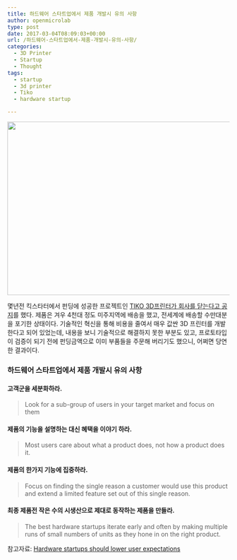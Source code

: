 ```yaml
---
title: 하드웨어 스타트업에서 제품 개발시 유의 사항
author: openmicrolab
type: post
date: 2017-03-04T08:09:03+00:00
url: /하드웨어-스타트업에서-제품-개발시-유의-사항/
categories:
  - 3D Printer
  - Startup
  - Thought
tags:
  - startup
  - 3d printer
  - Tiko
  - hardware startup

---
```

<img loading="lazy" class="wp-image-3921 aligncenter" src="http://res.cloudinary.com/openmicrolab/image/upload/v1488613741/TIKO_wicrmf.jpg" width="524" height="393" />

몇년전 킥스타터에서 펀딩에 성공한 프로젝트인 <a href="https://www.kickstarter.com/projects/tiko3d/tiko-the-unibody-3d-printer/posts/1809879" target="_blank">TIKO 3D프린터가 회사를 닫는다고 공지</a>를 했다. 제품은 겨우 4천대 정도 미주지역에 배송을 했고, 전세계에 배송할 수만대분을 포기한 상태이다. 기술적인 혁신을 통해 비용을 줄여서 매우 값싼 3D 프린터를 개발한다고 되어 있었는데, 내용을 보니 기술적으로 해결하지 못한 부분도 있고, 프로토타입이 검증이 되기 전에 펀딩금액으로 이미 부품들을 주문해 버리기도 했으니, 어쩌면 당연한 결과이다.

### 하드웨어 스타트업에서 제품 개발시 유의 사항

#### 고객군을 세분화하라.

> Look for a sub-group of users in your target market and focus on them

#### 제품의 기능을 설명하는 대신 혜택을 이야기 하라.

> Most users care about what a product does, not how a product does it.

#### 제품의 한가지 기능에 집중하라.

> Focus on finding the single reason a customer would use this product and extend a limited feature set out of this single reason.

#### 최종 제품전 작은 수의 시생산으로 제대로 동작하는 제품을 만들라.

> The best hardware startups iterate early and often by making multiple runs of small numbers of units as they hone in on the right product.

참고자료: <a href="https://blog.bolt.io/hardware-startups-should-lower-user-expectations-d38a55783a40#.fpx45ecxv" target="_blank">Hardware startups should lower user expectations</a>